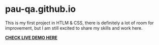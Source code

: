 # pau-qa.github.io
This is my first project in HTLM & CSS, there is definitely a lot of room for improvement, but I am still excited to share my skills and work here.

 <a href="https://github.com/pau-qa/pau-qa.github.io"><b>**CHECK LIVE DEMO HERE**</b></a>
